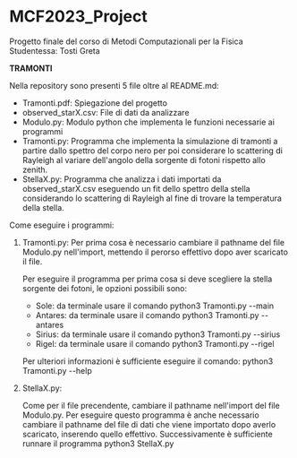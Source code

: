 # MCF2023_Project

Progetto finale del corso di Metodi Computazionali per la Fisica 
Studentessa: Tosti Greta

**TRAMONTI**

Nella repository sono presenti 5 file oltre al README.md:

 - Tramonti.pdf: Spiegazione del progetto
 - observed_starX.csv: File di dati da analizzare
 - Modulo.py: Modulo python che implementa le funzioni necessarie ai programmi
 - Tramonti.py: Programma che implementa la simulazione di tramonti a partire dallo spettro del corpo nero per poi considerare lo scattering di Rayleigh al variare dell'angolo della sorgente di fotoni rispetto allo zenith.
 - StellaX.py: Programma che analizza i dati importati da observed_starX.csv eseguendo un fit dello spettro della stella considerando lo scattering di Rayleigh al fine di trovare la temperatura della stella.

Come eseguire i programmi:

1) Tramonti.py:
   Per prima cosa è necessario cambiare il pathname del file Modulo.py nell'import, mettendo il 	perorso effettivo dopo aver scaricato il file.
   
   Per eseguire il programma per prima cosa si deve scegliere la stella sorgente dei 		fotoni, le opzioni possibili sono:
   
   - Sole: da terminale usare il comando      python3 Tramonti.py --main
   - Antares: da terminale usare il comando      python3 Tramonti.py --antares
   - Sirius: da terminale usare il comando      python3 Tramonti.py --sirius
   - Rigel: da terminale usare il comando      python3 Tramonti.py --rigel
   
   Per ulteriori informazioni è sufficiente eseguire il comando:   python3 Tramonti.py --help
   
2) StellaX.py:

   Come per il file precendente, cambiare il pathname nell'import del file Modulo.py.
   Per eseguire questo programma è anche necessario cambiare il pathname del file di dati che viene importato dopo averlo scaricato, inserendo quello effettivo.
   Successivamente è sufficiente runnare il programma    python3 StellaX.py

